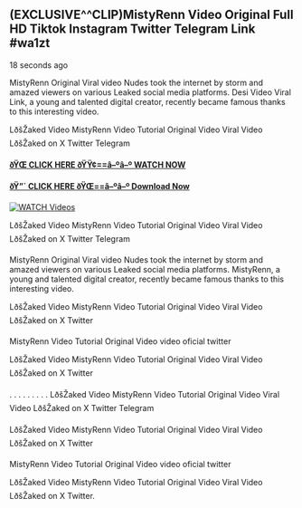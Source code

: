 ## (EXCLUSIVE^^CLIP)MistyRenn Video Original Full HD Tiktok Instagram Twitter Telegram Link #wa1zt

18 seconds ago

MistyRenn Original Viral video Nudes took the internet by storm and amazed viewers on various Leaked social media platforms. Desi Video Viral Link, a young and talented digital creator, recently became famous thanks to this interesting video.

LðšŽaked Video MistyRenn Video Tutorial Original Video Viral Video LðšŽaked on X Twitter Telegram

**[ðŸŒ CLICK HERE ðŸŸ¢==â–ºâ–º WATCH NOW](https://clips-mediaa.blogspot.com/2025/02/video-viral-download.html)**

**[ðŸ”´ CLICK HERE ðŸŒ==â–ºâ–º Download Now](https://clips-mediaa.blogspot.com/2025/02/video-viral-download.html)**

[![WATCH Videos](https://i.imgur.com/dJHk4Zq.gif)](https://clips-mediaa.blogspot.com/2025/02/video-viral-download.html)

LðšŽaked Video MistyRenn Video Tutorial Original Video Viral Video LðšŽaked on X Twitter Telegram

MistyRenn Original Viral video Nudes took the internet by storm and amazed viewers on various Leaked social media platforms. MistyRenn, a young and talented digital creator, recently became famous thanks to this interesting video.

LðšŽaked Video MistyRenn Video Tutorial Original Video Viral Video LðšŽaked on X Twitter

MistyRenn Video Tutorial Original Video video oficial twitter

LðšŽaked Video MistyRenn Video Tutorial Original Video Viral Video LðšŽaked on X Twitter

. . . . . . . . . LðšŽaked Video MistyRenn Video Tutorial Original Video Viral Video LðšŽaked on X Twitter Telegram

LðšŽaked Video MistyRenn Video Tutorial Original Video Viral Video LðšŽaked on X Twitter

MistyRenn Video Tutorial Original Video video oficial twitter

LðšŽaked Video MistyRenn Video Tutorial Original Video Viral Video LðšŽaked on X Twitter.